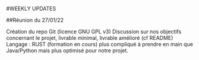 #WEEKLY UPDATES

##Réunion du 27/01/22

Création du repo Git (licence GNU GPL v3)
Discussion sur nos objectifs concernant le projet, livrable minimal, livrable amélioré (cf README)
Langage : RUST (formation en cours) plus compliqué à prendre en main que Java/Python mais plus optimisé pour notre projet.
